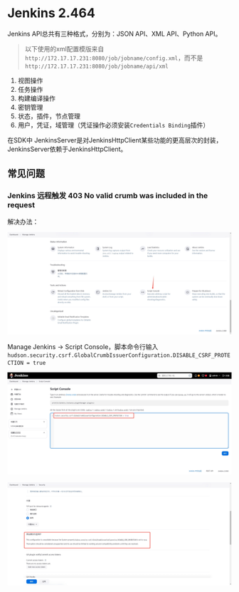 # Jenkins 2.464

Jenkins API总共有三种格式，分别为：JSON API、XML API、Python API。

> 以下使用的xml配置模版来自`http://172.17.17.231:8080/job/jobname/config.xml`，而不是`http://172.17.17.231:8080/job/jobname/api/xml`

1. 视图操作
2. 任务操作
3. 构建编译操作
4. 密钥管理
5. 状态，插件，节点管理
6. 用户，凭证，域管理（凭证操作必须安装`Credentials Binding`插件）

在SDK中 JenkinsServer是对JenkinsHttpClient某些功能的更高层次的封装，JenkinsServer依赖于JenkinsHttpClient。

## 常见问题

### Jenkins 远程触发 403 No valid crumb was included in the request

解决办法：

![](doc/assets/1.png)

Manage Jenkins -> Script Console，脚本命令行输入`hudson.security.csrf.GlobalCrumbIssuerConfiguration.DISABLE_CSRF_PROTECTION = true`

![](doc/assets/2.png)

![](doc/assets/3.png)